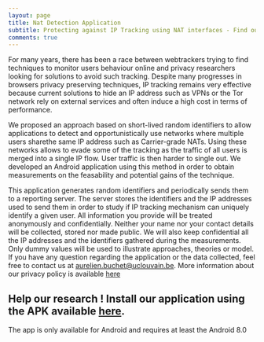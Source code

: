 ```yaml
---
layout: page
title: Nat Detection Application
subtitle: Protecting against IP Tracking using NAT interfaces - Find out if you're alone behind your NAT
comments: true
---
```


For many years, there has been a race between webtrackers  trying  to  find  techniques  to  monitor  users  behaviour online and privacy researchers looking for solutions to avoid such tracking. Despite many progresses in browsers privacy preserving techniques,  IP  tracking  remains  very  effective  because  current solutions to hide an IP address such as VPNs or the Tor network rely  on  external  services  and  often  induce  a  high  cost  in  terms of  performance. 

We  proposed  an  approach  based on  short-lived  random  identifiers  to  allow  applications  to  detect and  opportunistically  use  networks  where  multiple  users  sharethe  same  IP  address  such  as  Carrier-grade  NATs.  Using  these networks allows to evade some of the tracking as the traffic of all users is merged into a single IP flow. User traffic is then harder to single out. We developed an Android application using this method in order to obtain measurements on the feasability and potential gains of the technique.

This application generates random identifiers and periodically sends them to a reporting server.
The server stores the identifiers and the IP addresses used to send them in order to study if IP tracking mechanism can uniquely identify a given user.
All information you provide will be treated anonymously and confidentially. Neither your name nor your contact details will be collected, stored nor made public.
We will also keep confidential all the IP addresses and the identifiers gathered during the measurements. Only dummy values will be used to illustrate approaches, theories or model.
If you have any question regarding the application or the data collected, feel free to contact us at [aurelien.buchet@uclouvain.be](mailto:aurelien.buchet@uclouvain.be). More information about our privacy policy is available [here](https://aurelienbuchet.github.io/app_privacy_policy/)

## Help our research ! Install our application using the APK available [here](/assets/apk/app-apk.apk).

The app is only available for Android and requires at least the Android 8.0